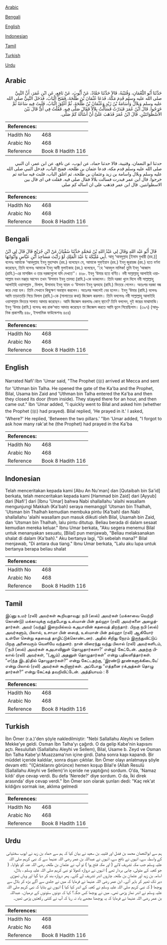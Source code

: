 [Arabic](#arabic)

[Bengali](#bengali)

[English](#english)

[Indonesian](#indonesian)

[Tamil](#tamil)

[Turkish](#turkish)

[Urdu](#urdu)

## Arabic


<div dir="rtl" lang="ar" style={{fontSize:'larger',backgroundColor:'#f8f9fa',padding:20}}>
حَدَّثَنَا أَبُو النُّعْمَانِ، وَقُتَيْبَةُ، قَالاَ حَدَّثَنَا حَمَّادٌ، عَنْ أَيُّوبَ، عَنْ نَافِعٍ، عَنِ ابْنِ عُمَرَ، أَنَّ النَّبِيَّ صلى الله عليه وسلم قَدِمَ مَكَّةَ، فَدَعَا عُثْمَانَ بْنَ طَلْحَةَ، فَفَتَحَ الْبَابَ، فَدَخَلَ النَّبِيُّ صلى الله عليه وسلم وَبِلاَلٌ وَأُسَامَةُ بْنُ زَيْدٍ وَعُثْمَانُ بْنُ طَلْحَةَ، ثُمَّ أُغْلِقَ الْبَابُ، فَلَبِثَ فِيهِ سَاعَةً ثُمَّ خَرَجُوا‏.‏ قَالَ ابْنُ عُمَرَ فَبَدَرْتُ فَسَأَلْتُ بِلاَلاً فَقَالَ صَلَّى فِيهِ‏.‏ فَقُلْتُ فِي أَىٍّ قَالَ بَيْنَ الأُسْطُوَانَتَيْنِ‏.‏ قَالَ ابْنُ عُمَرَ فَذَهَبَ عَلَىَّ أَنْ أَسْأَلَهُ كَمْ صَلَّى‏.‏
</div>
<div style={{backgroundColor:'#f8f9fa',padding:20, marginBottom: 10}}><table> <thead> <tr> <th>References:</th> <th></th> </tr> </thead> <tbody><tr><td>Hadith No</td><td>468</td></tr><tr><td>Arabic No</td><td>468</td></tr><tr><td>Reference</td><td>Book 8 Hadith 116</td></tr></tbody></table></div>


<div dir="rtl" lang="ar" style={{fontSize:'larger',backgroundColor:'#f8f9fa',padding:20}}>
حدثنا ابو النعمان، وقتيبة، قالا حدثنا حماد، عن ايوب، عن نافع، عن ابن عمر، ان النبي صلى الله عليه وسلم قدم مكة، فدعا عثمان بن طلحة، ففتح الباب، فدخل النبي صلى الله عليه وسلم وبلال واسامة بن زيد وعثمان بن طلحة، ثم اغلق الباب، فلبث فيه ساعة ثم خرجوا. قال ابن عمر فبدرت فسالت بلالا فقال صلى فيه. فقلت في اى قال بين الاسطوانتين. قال ابن عمر فذهب على ان اساله كم صلى
</div>
<div style={{backgroundColor:'#f8f9fa',padding:20, marginBottom: 10}}><table> <thead> <tr> <th>References:</th> <th></th> </tr> </thead> <tbody><tr><td>Hadith No</td><td>468</td></tr><tr><td>Arabic No</td><td>468</td></tr><tr><td>Reference</td><td>Book 8 Hadith 116</td></tr></tbody></table></div>

## Bengali


<div dir="ltr" lang="bn" style={{fontSize:'larger',backgroundColor:'#f8f9fa',padding:20}}>
قَالَ أَبُو عَبْد اللهِ وَقَالَ لِي عَبْدُ اللهِ بْنُ مُحَمَّدٍ حَدَّثَنَا سُفْيَانُ عَنْ ابْنِ جُرَيْجٍ قَالَ قَالَ لِي ابْنُ أَبِي مُلَيْكَةَ يَا عَبْدَ الْمَلِكِ لَوْ رَأَيْتَ مَسَاجِدَ ابْنِ عَبَّاسٍ وَأَبْوَابَهَا. আবূ ‘আবদুল্লাহ [ইমাম বুখারী (রহ.)] বলেনঃ আমাকে ‘আবদুল্লাহ ইবনু মুহাম্মাদ (রহ.) বলেছেন যে, আমাকে সুফ্ইয়ান (রহ.) ইবনু জুরায়জ (রহ.) হতে বর্ণনা করেছেন, তিনি বলেনঃ আমাকে ইবনু আবী মুলাইকাহ (রহ.) বলেছেন, ‘‘হে ‘আবদুল মালিক! তুমি ইবনু ‘আব্বাস (রাযি.)-এর মাসজিদ ও তার দরজাগুলো যদি দেখতে’’। ৪৬৮. ইবনু ‘উমার হতে বর্ণিত। নবী সাল্লাল্লাহু আলাইহি ওয়াসাল্লাম যখন মক্কা্য় আসেন তখন ‘উসমান ইবনু তালহা (রাযি.)-কে ডাকলেন। তিনি দরজা খুলে দিলে নবী সাল্লাল্লাহু আলাইহি ওয়াসাল্লাম , বিলাল, উসামাহ ইবনু যায়দ ও ‘উসমান ইবনু ত্বলহাহ (রাযি.) ভিতরে গেলেন। অতঃপর দরজা বন্ধ করে দেয়া হল। তিনি সেখানে কিছুক্ষণ অবস্থান করলেন। অতঃপর সকলেই বের হলেন। ইবনু ‘উমার (রাযি.) বলেনঃ আমি তাড়াতাড়ি গিয়ে বিলাল (রাযি.)-কে (সালাতের কথা) জিজ্ঞেস করলাম। তিনি বললেনঃ নবী সাল্লাল্লাহু আলাইহি ওয়াসাল্লাম ভিতরে সালাত আদায় করেছেন। আমি জিজ্ঞেস করলামঃ কোন্ স্থানে? তিনি বললেন, দুই স্তম্ভের মাঝামাঝি। ইবনু ‘উমার (রাযি.) বলেনঃ কয় রাক‘আত আদায় করেছেন তা জিজ্ঞেস করতে আমি ভুলে গিয়েছিলাম। (৩৯৭) (আধুনিক প্রকাশনীঃ ৪৪৮, ইসলামিক ফাউন্ডেশনঃ ৪৫৪)
</div>
<div style={{backgroundColor:'#f8f9fa',padding:20, marginBottom: 10}}><table> <thead> <tr> <th>References:</th> <th></th> </tr> </thead> <tbody><tr><td>Hadith No</td><td>468</td></tr><tr><td>Arabic No</td><td>468</td></tr><tr><td>Reference</td><td>Book 8 Hadith 116</td></tr></tbody></table></div>

## English


<div dir="ltr" lang="en" style={{fontSize:'larger',backgroundColor:'#f8f9fa',padding:20}}>
Narrated Nafi':Ibn 'Umar said, "The Prophet (ﷺ) arrived at Mecca and sent for 'Uthman bin Talha. He opened the gate of the Ka'ba and the Prophet, Bilal, Usama bin Zaid and 'Uthman bin Talha entered the Ka'ba and then they closed its door (from inside). They stayed there for an hour, and then came out." Ibn 'Umar added, "I quickly went to Bilal and asked him (whether the Prophet (ﷺ) had prayed). Bilal replied, 'He prayed in it.' I asked, 'Where?' He replied, 'Between the two pillars.' "Ibn 'Umar added, "I forgot to ask how many rak'at he (the Prophet) had prayed in the Ka'ba
</div>
<div style={{backgroundColor:'#f8f9fa',padding:20, marginBottom: 10}}><table> <thead> <tr> <th>References:</th> <th></th> </tr> </thead> <tbody><tr><td>Hadith No</td><td>468</td></tr><tr><td>Arabic No</td><td>468</td></tr><tr><td>Reference</td><td>Book 8 Hadith 116</td></tr></tbody></table></div>

## Indonesian


<div dir="ltr" lang="id" style={{fontSize:'larger',backgroundColor:'#f8f9fa',padding:20}}>
Telah menceritakan kepada kami [Abu An Nu'man] dan [Qutaibah bin Sa'id] berkata, telah menceritakan kepada kami [Hammad bin Zaid] dari [Ayyub] dari [Nafi'] dari [Ibnu 'Umar] bahwa Nabi shallallahu 'alaihi wasallam mengunjungi Makkah (Ka'bah) seraya memanggil 'Utsman bin Thalhah, 'Utsman bin Thalhah kemudian membuka pintu (Ka'bah) dan Nabi shallallahu 'alaihi wasallam pun masuk diikuti oleh Bilal, Usamah bin Zaid, dan 'Utsman bin Thalhah, lalu pintu ditutup. Beliau berada di dalam sesaat kemudian mereka keluar." Ibnu Umar berkata, "Aku segera menemui Bilal untuk menanyakan sesuatu, [Bilal] pun menjawab, "Beliau melaksanakan shalat di dalam (Ka'bah)." Aku bertanya lagi, "Di sebelah mana?" Bilal menjawab, "Di antara dua tiang." Ibnu Umar berkata, "Lalu aku lupa untuk bertanya berapa beliau shalat
</div>
<div style={{backgroundColor:'#f8f9fa',padding:20, marginBottom: 10}}><table> <thead> <tr> <th>References:</th> <th></th> </tr> </thead> <tbody><tr><td>Hadith No</td><td>468</td></tr><tr><td>Arabic No</td><td>468</td></tr><tr><td>Reference</td><td>Book 8 Hadith 116</td></tr></tbody></table></div>

## Tamil


<div dir="ltr" lang="ta" style={{fontSize:'larger',backgroundColor:'#f8f9fa',padding:20}}>
இப்னு உமர் (ரலி) அவர்கள் கூறியதாவது: நபி (ஸல்) அவர்கள் (மக்காவை வெற்றி கொண்டு) மக்காவுக்கு வந்தபோது உஸ்மான் பின் தல்ஹா (ரலி) அவர்களை அழைத்தார்கள். அவர் (வந்து) இறையில்லம் கஅபாவின் கதவைத் திறந்தார். பிறகு நபி (ஸல்) அவர்களும், பிலால், உசாமா பின் ஸைத், உஸ்மான் பின் தல்ஹா (ரலி) ஆகியோர் உள்ளே சென்று கதவைத் தாழிட்டுக்கொண்டனர். அதில் சிறிது நேரம் இருந்துவிட்டுப் பிறகு அனைவரும் வெளியே வந்தனர். நான் விரைந்து வந்து பிலால் (ரலி) அவர்களிடம், (‘நபி (ஸல்) அவர்கள் கஅபாவினுள் தொழுதார்களா?’ என்று) கேட்டேன். அதற்கு பிலால் (ரலி) அவர்கள், “(ஆம்) அதனுள் தொழுதார்கள்” என்று பதிலளித்தார்கள். “எ(ந்த இடத்)தில் தொழுதார்கள்?” என்று கேட்டதற்கு, ‘இரண்டு தூண்களுக்கிடையே’ என்று பிலால் (ரலி) அவர்கள் கூறினார்கள். அப்போது “எத்தனை ரக்அத்கள் தொழு தார்கள்?” என்று கேட்கத் தவறிவிட்டேன். அத்தியாயம் : 8
</div>
<div style={{backgroundColor:'#f8f9fa',padding:20, marginBottom: 10}}><table> <thead> <tr> <th>References:</th> <th></th> </tr> </thead> <tbody><tr><td>Hadith No</td><td>468</td></tr><tr><td>Arabic No</td><td>468</td></tr><tr><td>Reference</td><td>Book 8 Hadith 116</td></tr></tbody></table></div>

## Turkish


<div dir="ltr" lang="tr" style={{fontSize:'larger',backgroundColor:'#f8f9fa',padding:20}}>
İbn Ömer (r.a.)'den şöyle nakledilmiştir: "Nebi Sallallahu Aleyhi ve Sellem Mekke'ye geldi. Osman İbn Talha'yı çağırdı. O da gelip Kabe'nin kapısını açtı. Resulullah (Sallallahu Aleyhi ve Sellem), Bilal, Usame b. Zeyd ve Osman İbn Talha Kabe'yi Muazzama'nın içine girdi. Daha sonra kapı kapandı. Bir müddet içeride kaldılar, sonra dışarı çıktılar. İbn Ömer olayı anlatmaya şöyle devam etti: "(Çıktıklarını görünce) hemen koşup Bilal'e (Allah Resulü (Sallallahu Aleyhi ve Sellem)'in içeride ne yaptığını) sordum. O’da, 'Namaz kıldı' diye cevap verdi. Bu defa 'Nerede?' diye sordum. O da, İki direk arasında' diye cevap verdi." İbn Ömer son olarak şunları dedi: "Kaç rek'at kıldığını sormak ise, aklıma gelmedi
</div>
<div style={{backgroundColor:'#f8f9fa',padding:20, marginBottom: 10}}><table> <thead> <tr> <th>References:</th> <th></th> </tr> </thead> <tbody><tr><td>Hadith No</td><td>468</td></tr><tr><td>Arabic No</td><td>468</td></tr><tr><td>Reference</td><td>Book 8 Hadith 116</td></tr></tbody></table></div>

## Urdu


<div dir="rtl" lang="ur" style={{fontSize:'larger',backgroundColor:'#f8f9fa',padding:20}}>
ہم سے ابوالنعمان محمد بن فضل اور قتیبہ بن سعید نے بیان کیا کہ ہم سے حماد بن زید نے ایوب سختیانی کے واسطہ سے، انہوں نے نافع سے، انہوں نے عبداللہ بن عمر رضی اللہ عنہما سے کہ نبی کریم صلی اللہ علیہ وسلم جب مکہ تشریف لائے ( اور مکہ فتح ہوا ) تو آپ نے عثمان بن طلحہ رضی اللہ عنہ کو بلوایا۔ ( جو کعبہ کے متولی، چابی بردار تھے ) انہوں نے دروازہ کھولا تو نبی کریم صلی اللہ علیہ وسلم ، بلال، اسامہ بن زید اور عثمان بن طلحہ چاروں اندر تشریف لے گئے۔ پھر دروازہ بند کر دیا گیا اور وہاں تھوڑی دیر تک ٹھہر کر باہر آئے۔ ابن عمر رضی اللہ عنہما نے فرمایا کہ میں نے جلدی سے آگے بڑھ کر بلال سے پوچھا ( کہ نبی کریم صلی اللہ علیہ وسلم نے کعبہ کے اندر کیا کیا ) انہوں نے بتایا کہ نبی کریم صلی اللہ علیہ وسلم نے اندر نماز پڑھی تھی۔ میں نے پوچھا کس جگہ؟ کہا کہ دونوں ستونوں کے درمیان۔ عبداللہ بن عمر رضی اللہ عنہما نے فرمایا کہ یہ پوچھنا مجھے یاد نہ رہا کہ آپ نے کتنی رکعتیں پڑھی تھیں۔
</div>
<div style={{backgroundColor:'#f8f9fa',padding:20, marginBottom: 10}}><table> <thead> <tr> <th>References:</th> <th></th> </tr> </thead> <tbody><tr><td>Hadith No</td><td>468</td></tr><tr><td>Arabic No</td><td>468</td></tr><tr><td>Reference</td><td>Book 8 Hadith 116</td></tr></tbody></table></div>